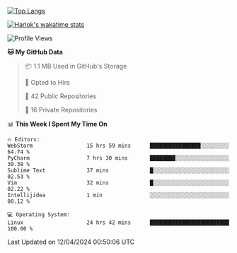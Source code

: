 [![Top Langs](https://github-readme-stats.vercel.app/api/top-langs/?username=remisiki&theme=dracula&layout=compact&hide=Jupyter%20Notebook,CSS,HTML&langs_count=10&exclude_repo=GMM-Demux-GUI)](https://github.com/anuraghazra/github-readme-stats)

[![Harlok's wakatime stats](https://github-readme-stats.vercel.app/api/wakatime?username=@remisiki&theme=dracula&layout=compact&langs_count=10&hide=other,html,css,text,json,markdown,jupyter)](https://github.com/anuraghazra/github-readme-stats)

<!--START_SECTION:waka-->
![Profile Views](http://img.shields.io/badge/Profile%20Views-0-blue)

**🐱 My GitHub Data** 

> 📦 1.1 MB Used in GitHub's Storage 
 > 
> 💼 Opted to Hire
 > 
> 📜 42 Public Repositories 
 > 
> 🔑 16 Private Repositories 
 > 
📊 **This Week I Spent My Time On** 

```text
🔥 Editors: 
WebStorm                 15 hrs 59 mins      ████████████████░░░░░░░░░   64.74 % 
PyCharm                  7 hrs 30 mins       ████████░░░░░░░░░░░░░░░░░   30.38 % 
Sublime Text             37 mins             █░░░░░░░░░░░░░░░░░░░░░░░░   02.53 % 
Vim                      32 mins             █░░░░░░░░░░░░░░░░░░░░░░░░   02.22 % 
Intellijidea             1 min               ░░░░░░░░░░░░░░░░░░░░░░░░░   00.12 % 

💻 Operating System: 
Linux                    24 hrs 42 mins      █████████████████████████   100.00 % 
```


 Last Updated on 12/04/2024 00:50:06 UTC
<!--END_SECTION:waka-->

